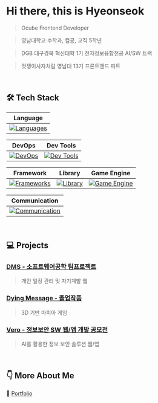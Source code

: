 # Hi there, this is Hyeonseok
> Ocube Frontend Developer

> 영남대학교 수학과, 컴공, 교직 5학년

> DGB 대구경북 혁신대학 1기 전자정보융합전공 AI/SW 트랙

> 멋쟁이사자처럼 영남대 13기 프론트엔드 파트
<br>

## 🛠️ Tech Stack

| Language |
|---|
|[![Languages](https://go-skill-icons.vercel.app/api/icons?i=html,css,js,ts,python,java,c,cpp,dart)](https://skillicons.dev)||

| DevOps | Dev Tools |
|---|---|
|[![DevOps](https://go-skill-icons.vercel.app/api/icons?i=aws,cloudfront,lambda,apigateway)](https://skillicons.dev) |[![Dev Tools](https://go-skill-icons.vercel.app/api/icons?i=vite,vscode,androidstudio,mysql)](https://skillicons.dev) | 

| Framework | Library | Game Engine |
|---|---|---|
|[![Frameworks](https://go-skill-icons.vercel.app/api/icons?i=react,remix,flutter)](https://skillicons.dev)|[![Library](https://go-skill-icons.vercel.app/api/icons?i=zustand,axios)](https://skillicons.dev)|<div align="center">[![Game Engine](https://go-skill-icons.vercel.app/api/icons?i=unity)](https://skillicons.dev)</div>|

| Communication |
|---|
|[![Communication](https://go-skill-icons.vercel.app/api/icons?i=github,jira,figma,notion,discord)](https://skillicons.dev)|

<br>

## 💻 Projects

### [DMS - 소프트웨어공학 팀프로젝트](https://github.com/IENFI/software)
> 개인 일정 관리 및 자기계발 웹

### [Dying Message - 졸업작품](https://github.com/IENFI/3DMafia)
> 3D 기반 마피아 게임

### [Vero - 정보보안 SW 웹/앱 개발 공모전](https://github.com/sw-security-web-app/sw-security-web-app_FE)
> AI를 활용한 정보 보안 솔루션 웹/앱



<!-- | 서비스명 | 설명 | Repository 주소|
|---|---|---|
|DMS|소프트웨어공학 팀프로젝트|https://github.com/IENFI/software|
|Dying Message|졸업작품|https://github.com/IENFI/3DMafia|
|Vero|정보보안 SW 웹/앱 개발 공모전|https://github.com/sw-security-web-app/sw-security-web-app_FE| -->

<!-- [DMS - 소프트웨어공학 팀프로젝트](https://github.com/IENFI/software)
<br>
[Dying Message - 졸업작품](https://github.com/IENFI/3DMafia)
<br>
[Vero - 정보보안 SW 웹/앱 개발 공모전](https://github.com/sw-security-web-app/sw-security-web-app_FE) -->

<br>

## 👇 More About Me
🔗 [Portfolio](https://www.notion.so/ABOUT-ME-1dac7917f2c2803db666f1e38d72cbde?source=copy_link)

<!-- [![Hits](https://hits.sh/github.com/nyeonseok.svg?style=flat&label=hits&color=white)](https://hits.sh/github.com/nyeonseok/) -->
